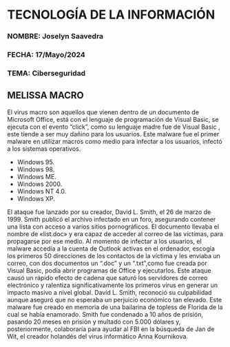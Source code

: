 # **TECNOLOGÍA DE LA INFORMACIÓN**
### NOMBRE: Joselyn Saavedra
### FECHA: 17/Mayo/2024
### TEMA: Ciberseguridad
## **MELISSA MACRO**
El virus macro son aquellos que vienen dentro de un documento de Microsoft Office, está
con el lenguaje de programación de Visual Basic, se ejecuta con el evento “click”, como su
lenguaje madre fue de Visual Basic , este tiende a ser muy dañino para los usuarios.
Este malware fue el primer malware en utilizar macros como medio para infectar a los
usuarios, infectó a los sistemas operativos.
- Windows 95.
- Windows 98.
- Windows ME.
- Windows 2000.
- Windows NT 4.0.
- Windows XP.
  
El ataque fue lanzado por su creador, David L. Smith, el 26 de marzo de 1999. Smith publicó
el archivo infectado en un foro, asegurando contener una lista con acceso a varios sitios
pornográficos. El documento llevaba el nombre de «list.doc» y era capaz de acceder al
correo de las víctimas, para propagarse por ese medio.
Al momento de infectar a los usuarios, el malware accedía a la cuenta de Outlook activas en
el ordenador, escogía los primeros 50 direcciones de los contactos de la víctima y les
enviaba un correo, con dos documentos un “.doc” y un “.txt”,como fue creada por Visual
Basic, podía abrir programas de Office y ejecutarlos.
Este ataque causó un rápido efecto de cadena que saturó los servidores de correo
electrónico y ralentiza significativamente los primeros virus en generar un impacto masivo a
nivel global.
David L. Smith, reconoció su culpabilidad aunque aseguró que no esperaba un perjuicio
económico tan elevado. Este malware fue creado en memoria de una bailarina de topless
de Florida de la cual se había enamorado.
Smith fue condenado a 10 años de prisión, pasando 20 meses en prisión y multado con
5.000 dólares y, posteriormente, colaboraría para ayudar al FBI en la búsqueda de Jan de
Wit, el creador holandés del virus informático Anna Kournikova.
